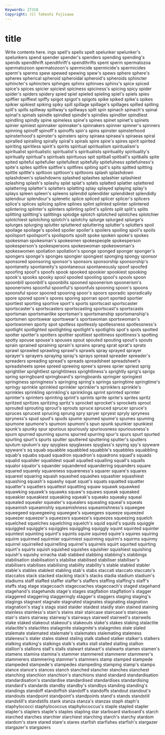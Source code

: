 ```yaml
---
Keywords: 27318 
Copyright: (C) Takeshi Fujisawa
---
```


# title

Write contents here.
ings spell's spells spelt
spelunker spelunker's spelunkers spend spender spender's spenders spending spending's spends
spendthrift spendthrift's spendthrifts spent sperm spermatozoa spermatozoon spermatozoon's spermicide spermicide's
spermicides sperm's sperms spew spewed spewing spew's spews sphere sphere's
spheres spherical spheroid spheroidal spheroid's spheroids sphincter sphincter's sphincters sphinges
sphinx sphinxes sphinx's spice spiced spice's spices spicier spiciest spiciness
spiciness's spicing spicy spider spider's spiders spidery spied spiel spieled
spieling spiel's spiels spies spiffier spiffiest spiffy spigot spigot's spigots
spike spiked spike's spikes spikier spikiest spiking spiky spill spillage
spillage's spillages spilled spilling spill's spills spillway spillway's spillways spilt
spin spinach spinach's spinal spinal's spinals spindle spindled spindle's spindles
spindlier spindliest spindling spindly spine spineless spine's spines spinet spinet's
spinets spinier spiniest spinnaker spinnaker's spinnakers spinner spinner's spinners spinning
spinoff spinoff's spinoffs spin's spins spinster spinsterhood spinsterhood's spinster's spinsters
spiny spiraea spiraea's spiraeas spiral spiralled spiralling spirally spiral's spirals
spire spire's spires spirit spirited spiriting spiritless spirit's spirits spiritual
spiritualism spiritualism's spiritualist spiritualistic spiritualist's spiritualists spirituality spirituality's spiritually spiritual's
spirituals spirituous spit spitball spitball's spitballs spite spited spiteful spitefuller
spitefullest spitefully spitefulness spitefulness's spite's spites spitfire spitfire's spitfires spiting
spit's spits spitted spitting spittle spittle's spittoon spittoon's spittoons splash
splashdown splashdown's splashdowns splashed splashes splashier splashiest splashing splash's splashy
splat splat's splats splatted splatter splattered splattering splatter's splatters splatting
splay splayed splaying splay's splays spleen spleen's spleens splendid splendider
splendidest splendidly splendour splendour's splenetic splice spliced splicer splicer's splicers
splice's splices splicing spline splines splint splinted splinter splintered splintering
splinter's splinters splinting splint's splints split split's splits splitting splitting's
splittings splodge splotch splotched splotches splotchier splotchiest splotching splotch's splotchy
splurge splurged splurge's splurges splurging splutter spluttered spluttering splutter's splutters
spoil spoilage spoilage's spoiled spoiler spoiler's spoilers spoiling spoil's spoils
spoilsport spoilsport's spoilsports spoilt spoke spoken spoke's spokes spokesman spokesman's
spokesmen spokespeople spokesperson spokesperson's spokespersons spokeswoman spokeswoman's spokeswomen spoliation spoliation's
sponge sponged sponger sponger's spongers sponge's sponges spongier spongiest sponging
spongy sponsor sponsored sponsoring sponsor's sponsors sponsorship sponsorship's spontaneity spontaneity's
spontaneous spontaneously spoof spoofed spoofing spoof's spoofs spook spooked spookier
spookiest spooking spook's spooks spooky spool spooled spooling spool's spools
spoon spoonbill spoonbill's spoonbills spooned spoonerism spoonerism's spoonerisms spoonful spoonful's
spoonfuls spooning spoon's spoons spoonsful spoor spoored spooring spoor's spoors
sporadic sporadically spore spored spore's spores sporing sporran sport sported
sportier sportiest sporting sportive sport's sports sportscast sportscaster sportscaster's sportscasters
sportscasting sportscast's sportscasts sportsman sportsmanlike sportsman's sportsmanship sportsmanship's sportsmen sportswear
sportswear's sportswoman sportswoman's sportswomen sporty spot spotless spotlessly spotlessness spotlessness's
spotlight spotlighted spotlighting spotlight's spotlights spot's spots spotted spotter spotter's
spotters spottier spottiest spottiness spottiness's spotting spotty spouse spouse's spouses
spout spouted spouting spout's spouts sprain sprained spraining sprain's sprains
sprang sprat sprat's sprats sprawl sprawled sprawling sprawl's sprawls spray
sprayed sprayer sprayer's sprayers spraying spray's sprays spread spreader spreader's
spreaders spreading spread's spreads spreadsheet spreadsheet's spreadsheets spree spreed spreeing
spree's sprees sprier spriest sprig sprightlier sprightliest sprightliness sprightliness's sprightly
sprig's sprigs spring springboard springboard's springboards springier springiest springiness springiness's
springing spring's springs springtime springtime's springy sprinkle sprinkled sprinkler sprinkler's
sprinklers sprinkle's sprinkles sprinkling sprinkling's sprinklings sprint sprinted sprinter sprinter's
sprinters sprinting sprint's sprints sprite sprite's sprites spritz spritzed spritzes
spritzing spritz's sprocket sprocket's sprockets sprout sprouted sprouting sprout's sprouts
spruce spruced sprucer spruce's spruces sprucest sprucing sprung spry spryer
spryest spryly spryness spryness's spud spud's spuds spume spumed spume's
spumes spuming spumone spumone's spumoni spumoni's spun spunk spunkier spunkiest
spunk's spunky spur spurious spuriously spuriousness spuriousness's spurn spurned spurning
spurns spurred spurring spur's spurs spurt spurted spurting spurt's spurts
sputter sputtered sputtering sputter's sputters sputum sputum's spy spyglass spyglasses
spyglass's spying spy's spyware spyware's sq squab squabble squabbled squabble's
squabbles squabbling squab's squabs squad squadron squadron's squadrons squad's squads
squalid squalider squalidest squall squalled squalling squall's squalls squalor squalor's
squander squandered squandering squanders square squared squarely squareness squareness's squarer
square's squares squarest squaring squash squashed squashes squashier squashiest squashing
squash's squashy squat squat's squats squatted squatter squatter's squatters squattest
squatting squaw squawk squawked squawking squawk's squawks squaw's squaws squeak
squeaked squeakier squeakiest squeaking squeak's squeaks squeaky squeal squealed squealer
squealer's squealers squealing squeal's squeals squeamish squeamishly squeamishness squeamishness's squeegee
squeegeed squeegeeing squeegee's squeegees squeeze squeezed squeezer squeezer's squeezers squeeze's
squeezes squeezing squelch squelched squelches squelching squelch's squid squid's squids
squiggle squiggled squiggle's squiggles squiggling squiggly squint squinted squinter squintest
squinting squint's squints squire squired squire's squires squiring squirm squirmed
squirmier squirmiest squirming squirm's squirms squirmy squirrel squirrelled squirrelling squirrel's
squirrels squirt squirted squirting squirt's squirts squish squished squishes squishier
squishiest squishing squish's squishy sriracha stab stabbed stabbing stabbing's stabbings
stabilisation stabilisation's stabilise stabilised stabiliser stabiliser's stabilisers stabilises stabilising stability
stability's stable stabled stabler stable's stables stablest stabling stab's stabs
staccati staccato staccato's staccatos stack stacked stacking stack's stacks stadia
stadium stadium's stadiums staff staffed staffer staffer's staffers staffing staffing's
staff's staffs stag stage stagecoach stagecoaches stagecoach's staged stagehand stagehand's
stagehands stage's stages stagflation stagflation's stagger staggered staggering staggeringly stagger's
staggers staging staging's stagings stagnant stagnate stagnated stagnates stagnating stagnation
stagnation's stag's stags staid staider staidest staidly stain stained staining
stainless stainless's stain's stains stair staircase staircase's staircases stair's stairs
stairway stairway's stairways stairwell stairwell's stairwells stake staked stakeout stakeout's
stakeouts stake's stakes staking stalactite stalactite's stalactites stalagmite stalagmite's stalagmites
stale staled stalemate stalemated stalemate's stalemates stalemating staleness staleness's staler
stales stalest staling stalk stalked stalker stalker's stalkers stalking stalking's
stalkings stalk's stalks stall stalled stalling stallion stallion's stallions stall's
stalls stalwart stalwart's stalwarts stamen stamen's stamens stamina stamina's stammer
stammered stammerer stammerer's stammerers stammering stammer's stammers stamp stamped stampede
stampeded stampede's stampedes stampeding stamping stamp's stamps stance stance's stances
stanch stanched stancher stanches stanchest stanching stanchion stanchion's stanchions stand
standard standardisation standardisation's standardise standardised standardises standardising standard's standards standby
standby's standbys standing standing's standings standoff standoffish standoff's standoffs standout
standout's standouts standpoint standpoint's standpoints stand's stands standstill standstill's standstills
stank stanza stanza's stanzas staph staph's staphylococci staphylococcus staphylococcus's staple
stapled stapler stapler's staplers staple's staples stapling star starboard starboard's
starch starched starches starchier starchiest starching starch's starchy stardom stardom's
stare stared stare's stares starfish starfishes starfish's stargazer stargazer's stargazers
